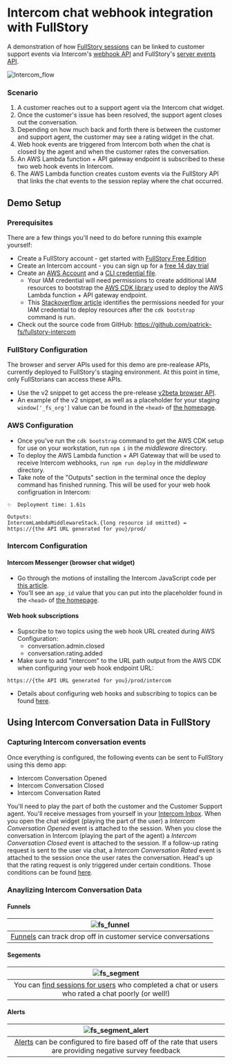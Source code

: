 # Intercom chat webhook integration with FullStory

A demonstration of how [FullStory sessions](https://www.fullstory.com/platform/session-insights/) can be linked to customer support events 
via Intercom's [webhook API](https://developers.intercom.com/intercom-api-reference/reference/webhooks) and 
FullStory's [server events API](https://developer.fullstory.com/server/v2/events/create-events/).

![Intercom_flow](https://user-images.githubusercontent.com/45576380/236958638-3f5c3392-1ca5-4d44-8723-33242b34f333.png)

### Scenario

1. A customer reaches out to a support agent via the Intercom chat widget.
2. Once the customer's issue has been resolved, the support agent closes out the conversation.
3. Depending on how much back and forth there is between the customer and support agent, the customer may see a rating widget in the chat.
4. Web hook events are triggered from Intercom both when the chat is closed by the agent and when the customer rates the conversation.
5. An AWS Lambda function + API gateway endpoint is subscribed to these two web hook events in Intercom.
6. The AWS Lambda function creates custom events via the FullStory API that links the chat events to the session replay where the chat occurred.

## Demo Setup

### Prerequisites

There are a few things you'll need to do before running this example yourself:

- Create a FullStory account - get started with [FullStory Free Edition](https://help.fullstory.com/hc/en-us/articles/360020623354-FullStory-Free-Edition)
- Create an Intercom account - you can sign up for a [free 14 day trial](https://www.intercom.com/help/en/articles/891-how-do-i-sign-up-for-a-free-trial-of-intercom)
- Create an [AWS Account](https://repost.aws/knowledge-center/create-and-activate-aws-account) and a [CLI credential file](https://docs.aws.amazon.com/cli/latest/userguide/cli-configure-files.html).
  - Your IAM credential will need permissions to create additional IAM resources to bootstrap the [AWS CDK library](https://docs.aws.amazon.com/cdk/v2/guide/getting_started.html) used to deploy the AWS Lambda function + API gateway endpoint.
  - This [Stackoverflow article](https://stackoverflow.com/questions/57118082/what-iam-permissions-are-needed-to-use-cdk-deploy) identifies the permissions needed for your IAM credential to deploy resources after the `cdk bootstrap` command is run.
- Check out the source code from GitHub: https://github.com/patrick-fs/fullstory-intercom

### FullStory Configuration

The browser and server APIs used for this demo are pre-realease APIs, currently deployed to FullStory's staging environment. At this point in time, only FullStorians can access these APIs.

- Use the v2 snippet to get access the pre-release [v2beta browser API](https://developer.fullstory.com/browser/v2/getting-started/).
- An example of the v2 snippet, as well as a placeholder for your staging `window['_fs_org']` value can be found in the `<head>` of [the homepage](https://github.com/patrick-fs/fullstory-intercom/blob/main/homepage/index.html).

### AWS Configuration

- Once you've run the `cdk bootstrap` command to get the AWS CDK setup for use on your workstation, run `npm i` in the _middleware_ directory.
- To deploy the AWS Lambda function + API Gateway that will be used to receive Intercom webhooks, `run npm run deploy` in the _middleware_ directory.
- Take note of the "Outputs" section in the terminal once the deploy command has finished running. This will be used for your web hook configruation in Intercom:

```
✨  Deployment time: 1.61s

Outputs:
IntercomLambdaMiddlewareStack.{long resource id omitted} = https://{the API URL generated for you}/prod/
```

### Intercom Configuration

#### Intercom Messenger (browser chat widget)

- Go through the motions of installing the Intercom JavaScript code per [this article](https://www.intercom.com/help/en/articles/167-install-intercom-in-your-product-for-visitors-and-leads).
- You'll see an `app_id` value that you can put into the placeholder found in the `<head>` of [the homepage](https://github.com/patrick-fs/fullstory-intercom/blob/main/homepage/index.html).

#### Web hook subscriptions

- Supscribe to two topics using the web hook URL created during AWS Configuration:
  - conversation.admin.closed
  - conversation.rating.added
- Make sure to add "intercom" to the URL path output from the AWS CDK when configuring your web hook endpoint URL: 
```
https://{the API URL generated for you}/prod/intercom
````
- Details about configuring web hooks and subscribing to topics can be found [here](https://developers.intercom.com/building-apps/docs/setting-up-webhooks).

## Using Intercom Conversation Data in FullStory

### Capturing Intercom conversation events

Once everything is configured, the following events can be sent to FullStory using this demo app:

- Intercom Conversation Opened
- Intercom Conversation Closed
- Intercom Conversation Rated

You'll need to play the part of both the customer and the Customer Support agent. You'll receive messages from yourself in your [Intercom Inbox](https://www.intercom.com/help/en/articles/6274899-get-started-with-the-inbox). 
When you open the chat widget (playing the part of the user) a _Intercom Conversation Opened_ event is attached to the session. When you close the conversation in Intercom (playing the part of the agent) a _Intercom Conversation Closed_ event is attached to the session. If a follow-up rating request is sent to the user via chat, a _Intercom Conversation Rated_ event is attached to the session once the user rates the conversation. Head's up that the rating request is only triggered under certain conditions. Those conditions can be found 
[here](https://www.intercom.com/help/en/articles/941027-measure-customer-satisfaction-with-conversation-ratings#when-does-operator-send-conversation-ratings).

### Anaylizing Intercom Conversation Data

#### Funnels
| ![fs_funnel](https://user-images.githubusercontent.com/45576380/236959291-d6bf3bfd-17ae-4d25-9c6b-be403f3489c1.png) |
|:--:|
| [Funnels](https://help.fullstory.com/hc/en-us/articles/360045159373-About-Funnels) can track drop off in customer service conversations |

#### Segements
| ![fs_segment](https://user-images.githubusercontent.com/45576380/236959472-35a0c89c-fbf8-4d2a-8512-6839de28d034.png) |
|:--:|
| You can [find sessions for users](https://help.fullstory.com/hc/en-us/articles/360020829633#Segment) who completed a chat or users who rated a chat poorly (or well!) |

#### Alerts
| ![fs_segment_alert](https://user-images.githubusercontent.com/45576380/236959438-55c5cc65-273b-4b7e-a0fb-fd39be1f9019.png) |
|:--:|
| [Alerts](https://help.fullstory.com/hc/en-us/articles/360020828653-Introduction-to-Alerts) can be configured to fire based off of the rate that users are providing negative survey feedback |
